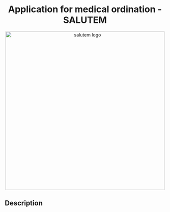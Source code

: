 

<div align="center">
  
# Application for medical ordination - SALUTEM 
  
</div>
<p align="center">
<img src="https://user-images.githubusercontent.com/73299629/127243084-ccdd65b3-3d0b-4e94-a3b2-ca77db5e4aa0.png" width="500" alt="salutem logo"/>

</p>

## Description
